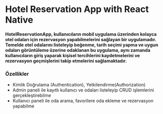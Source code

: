 # Hotel Reservation App with React Native

#### HotelReservationApp, kullanıcıların mobil uygulama üzerinden kolayca otel odaları için rezervasyon yapabilmelerini sağlayan bir uygulamadır. Temelde otel odalarını listeleyip beğenme, tarih seçimi yapma ve uygun odaları görüntüleme üzerine odaklanan bu uygulama, aynı zamanda kullanıcıların giriş yaparak kişisel tercihlerini kaydetmelerini ve rezervasyon geçmişlerini takip etmelerini sağlamaktadır.


### Özellikler
* Kimlik Doğrulama (Authentication), Yetkilendirme(Authorization)
* Admin paneli ile kayıtlı kullanıcı ve odaları listeleyip CRUD işlemlerini gerçekleştirebilme
* Kullanıcı paneli ile oda arama, favorilere oda ekleme ve rezervasyon yapabilme



